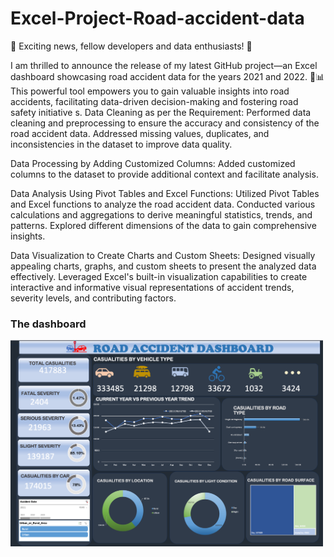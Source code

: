 # Excel-Project-Road-accident-data

📢 Exciting news, fellow developers and data enthusiasts! 🎉

I am thrilled to announce the release of my latest GitHub project—an Excel dashboard showcasing road accident data for the years 2021 and 2022. 🚦📊 This powerful tool empowers you to gain valuable insights into road accidents, facilitating data-driven decision-making and fostering road safety initiative
s.
 Data Cleaning as per the Requirement:
Performed data cleaning and preprocessing to ensure the accuracy and consistency of the road accident data. Addressed missing values, duplicates, and inconsistencies in the dataset to improve data quality.

Data Processing by Adding Customized Columns:
Added customized columns to the dataset to provide additional context and facilitate analysis. 

Data Analysis Using Pivot Tables and Excel Functions:
Utilized Pivot Tables and Excel functions to analyze the road accident data. Conducted various calculations and aggregations to derive meaningful statistics, trends, and patterns. Explored different dimensions of the data to gain comprehensive insights.

Data Visualization to Create Charts and Custom Sheets:
Designed visually appealing charts, graphs, and custom sheets to present the analyzed data effectively. Leveraged Excel's built-in visualization capabilities to create interactive and informative visual representations of accident trends, severity levels, and contributing factors.

### The dashboard
 <img src="images/Picture1.png" width="500" > 

 
